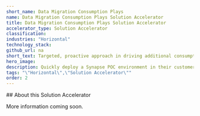 ```yaml
---
short_name: Data Migration Consumption Plays
name: Data Migration Consumption Plays Solution Accelerator
title: Data Migration Consumption Plays Solution Accelerator
accelerator_type: Solution Accelerator
classification: 
industries: "Horizontal"
technology_stack: 
github_url: na
short_text: Targeted, proactive approach in driving additional consumption.
hero_image: 
description: Quickly deploy a Synapse POC environment in their customer tenant that comes pre-populated. Provide quick demonstration of the capabilities of the service in a cost-effective way through a targeted, proactive approach in driving additional consumption.
tags: "\"Horizontal\",\"Solution Accelerator\""
order: 2
---
```

​​## About this Solution Accelerator

More information coming soon.
